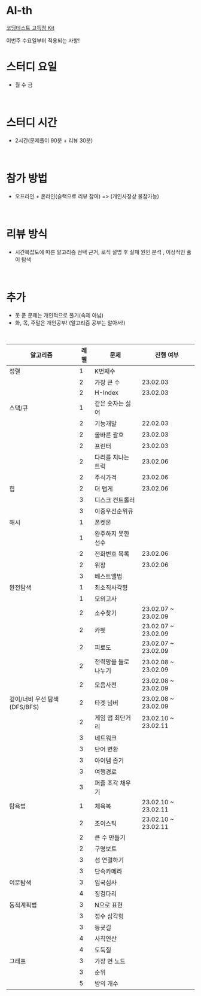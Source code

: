 # Al-th

[코딩테스트 고득점 Kit](https://school.programmers.co.kr/learn/challenges?tab=algorithm_practice_kit)

이번주 수요일부터 적용되는 사항!

# 스터디 요일
- 월 수 금
</br>

# 스터디 시간
- 2시간(문제풀이 90분 + 리뷰 30분)
</br>

# 참가 방법
- 오프라인 + 온라인(슬랙으로 리뷰 참여) => (개인사정상 불참가능)
</br>

# 리뷰 방식
- 시간복잡도에 따른 알고리즘 선택 근거,  로직 설명 후 실패 원인 분석 , 이상적인 풀이 탐색
</br>

# 추가
- 못 푼 문제는 개인적으로 풀기(숙제 아님)
- 화, 목, 주말은 개인공부! (알고리즘 공부는 알아서!)
</br>


|알고리즘|레벨|문제|진행 여부|
|------|---|---|---|
|정렬|1|K번째수||
||2|가장 큰 수|23.02.03|
||2|H-Index|23.02.03|
|스택/큐|1|같은 숫자는 싫어||
||2|기능개발|22.02.03|
||2|올바른 괄호|23.02.03|
||2|프린터|23.02.03|
||2|다리를 지나는 트럭|23.02.06|
||2|주식가격|23.02.06|
|힙|2|더 맵게|23.02.06|
||3|디스크 컨트롤러||
||3|이중우선순위큐||
|해시|1|폰켓몬||
||1|완주하지 못한 선수||
||2|전화번호 목록|23.02.06|
||2|위장|23.02.06|
||3|베스트앨범|||
|완전탐색|1|최소직사각형||
||1|모의고사||
||2|소수찾기|23.02.07 ~ 23.02.09|
||2|카펫|23.02.07 ~ 23.02.09|
||2|피로도|23.02.07 ~ 23.02.09|
||2|전력망을 둘로 나누기|23.02.08 ~ 23.02.09|
||2|모음사전|23.02.08 ~ 23.02.09|
|깊이/너비 우선 탐색(DFS/BFS)|2|타겟 넘버|23.02.08 ~ 23.02.09|
||2|게임 맵 최단거리|23.02.10 ~ 23.02.11|
||3|네트워크||
||3|단어 변환||
||3|아이템 줍기||
||3|여행경로||
||3|퍼즐 조각 채우기||
|탐욕법|1|체육복|23.02.10 ~ 23.02.11|
||2|조이스틱|23.02.10 ~ 23.02.11|
||2|큰 수 만들기||
||2|구명보트||
||3|섬 연결하기||
||3|단속카메라||
|이분탐색|3|입국심사||
||4|징검다리||
|동적계획법|3|N으로 표현||
||3|정수 삼각형||
||3|등굣길||
||4|사칙연산||
||4|도둑질||
|그래프|3|가장 먼 노드||
||3|순위||
||5|방의 개수||
